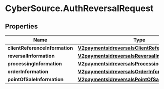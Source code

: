 # CyberSource.AuthReversalRequest

## Properties
Name | Type | Description | Notes
------------ | ------------- | ------------- | -------------
**clientReferenceInformation** | [**V2paymentsidreversalsClientReferenceInformation**](V2paymentsidreversalsClientReferenceInformation.md) |  | [optional] 
**reversalInformation** | [**V2paymentsidreversalsReversalInformation**](V2paymentsidreversalsReversalInformation.md) |  | [optional] 
**processingInformation** | [**V2paymentsidreversalsProcessingInformation**](V2paymentsidreversalsProcessingInformation.md) |  | [optional] 
**orderInformation** | [**V2paymentsidreversalsOrderInformation**](V2paymentsidreversalsOrderInformation.md) |  | [optional] 
**pointOfSaleInformation** | [**V2paymentsidreversalsPointOfSaleInformation**](V2paymentsidreversalsPointOfSaleInformation.md) |  | [optional] 


